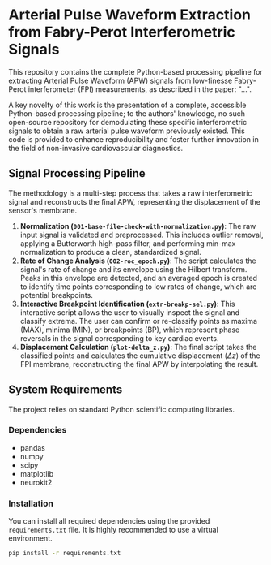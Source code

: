 # Arterial Pulse Waveform Extraction from Fabry-Perot Interferometric Signals

This repository contains the complete Python-based processing pipeline for extracting Arterial Pulse Waveform (APW) signals from low-finesse Fabry-Perot interferometer (FPI) measurements, as described in the paper: "...".

A key novelty of this work is the presentation of a complete, accessible Python-based processing pipeline; to the authors' knowledge, no such open-source repository for demodulating these specific interferometric signals to obtain a raw arterial pulse waveform previously existed. This code is provided to enhance reproducibility and foster further innovation in the field of non-invasive cardiovascular diagnostics.

## Signal Processing Pipeline

The methodology is a multi-step process that takes a raw interferometric signal and reconstructs the final APW, representing the displacement of the sensor's membrane.

1.  **Normalization (`001-base-file-check-with-normalization.py`)**: The raw input signal is validated and preprocessed. This includes outlier removal, applying a Butterworth high-pass filter, and performing min-max normalization to produce a clean, standardized signal.
2.  **Rate of Change Analysis (`002-roc_epoch.py`)**: The script calculates the signal's rate of change and its envelope using the Hilbert transform. Peaks in this envelope are detected, and an averaged epoch is created to identify time points corresponding to low rates of change, which are potential breakpoints.
3.  **Interactive Breakpoint Identification (`extr-breakp-sel.py`)**: This interactive script allows the user to visually inspect the signal and classify extrema. The user can confirm or re-classify points as maxima (MAX), minima (MIN), or breakpoints (BP), which represent phase reversals in the signal corresponding to key cardiac events.
4.  **Displacement Calculation (`plot-delta_z.py`)**: The final script takes the classified points and calculates the cumulative displacement ($\Delta z$) of the FPI membrane, reconstructing the final APW by interpolating the result.

## System Requirements

The project relies on standard Python scientific computing libraries.

### Dependencies
- pandas
- numpy
- scipy
- matplotlib
- neurokit2 

### Installation
You can install all required dependencies using the provided `requirements.txt` file. It is highly recommended to use a virtual environment.

```bash
pip install -r requirements.txt
